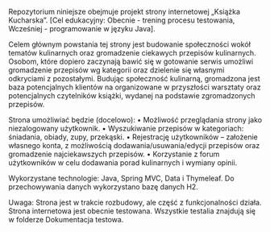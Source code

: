Repozytorium niniejsze obejmuje projekt strony internetowej „Książka Kucharska”.
[Cel edukacyjny: 
Obecnie - trening procesu testowania, 
Wcześniej - programowanie w języku Java].

Celem głównym powstania tej strony jest budowanie społeczności wokół tematów kulinarnych oraz gromadzenie ciekawych przepisów kulinarnych. Osobom, które dopiero zaczynają bawić się w gotowanie serwis umożliwi gromadzenie przepisów wg kategorii oraz dzielenie się własnymi odkryciami z pozostałymi. Budując społeczność kulinarną, gromadzona jest baza potencjalnych klientów na organizowane w przyszłości warsztaty oraz potencjalnych czytelników książki, wydanej na podstawie zgromadzonych przepisów.

Strona umożliwiać będzie (docelowo):
• Możliwość przeglądania strony jako niezalogowany użytkownik.
• Wyszukiwanie przepisów w kategoriach: śniadania, obiady, zupy, przekąski.
• Rejestrację użytkowników – założenie własnego konta, z możliwością
dodawania/usuwania/edycji przepisów oraz gromadzenie najciekawszych przepisów.
• Korzystanie z forum użytkowników w celu dodawania porad kulinarnych i wymiany opinii.

Wykorzystane technologie: Java, Spring MVC, Data i Thymeleaf. 
Do przechowywania danych wykorzystano bazę danych H2.

Uwaga:
Strona jest w trakcie rozbudowy, ale część z funkcjonalności działa.
Strona internetowa jest obecnie testowana. Wszystkie testalia znajdują się w folderze Dokumentacja testowa.
